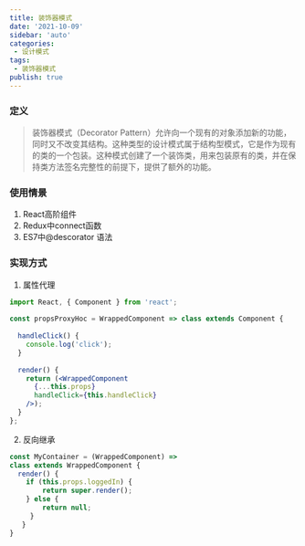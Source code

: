 ```yaml
---
title: 装饰器模式
date: '2021-10-09'
sidebar: 'auto'
categories:
 - 设计模式
tags:
 - 装饰器模式
publish: true
---
```


### 定义
> 装饰器模式（Decorator Pattern）允许向一个现有的对象添加新的功能，同时又不改变其结构。这种类型的设计模式属于结构型模式，它是作为现有的类的一个包装。这种模式创建了一个装饰类，用来包装原有的类，并在保持类方法签名完整性的前提下，提供了额外的功能。

### 使用情景
1. React高阶组件
2. Redux中connect函数
3. ES7中@descorator 语法

### 实现方式
1. 属性代理
```jsx
import React, { Component } from 'react';
 
const propsProxyHoc = WrappedComponent => class extends Component {
 
  handleClick() {
    console.log('click');
  }
 
  render() {
    return (<WrappedComponent
      {...this.props}
      handleClick={this.handleClick}
    />);
  }
};
```

2. 反向继承
```jsx
const MyContainer = (WrappedComponent) => 
class extends WrappedComponent {
  render() {
    if (this.props.loggedIn) {
        return super.render(); 
    } else {
        return null;
     }
   }
}
```